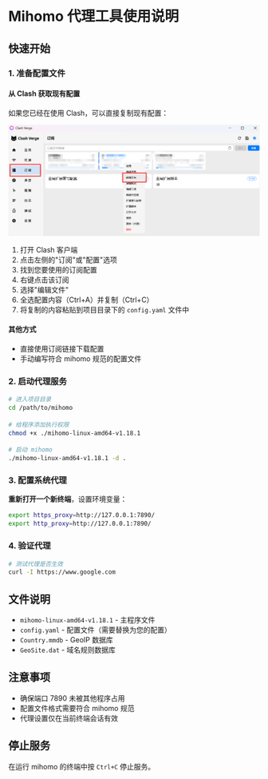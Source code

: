 # Mihomo 代理工具使用说明

## 快速开始

### 1. 准备配置文件

#### 从 Clash 获取现有配置
如果您已经在使用 Clash，可以直接复制现有配置：

![Clash 配置获取](images/clash.png)

1. 打开 Clash 客户端
2. 点击左侧的"订阅"或"配置"选项
3. 找到您要使用的订阅配置
4. 右键点击该订阅
5. 选择"编辑文件"
6. 全选配置内容（Ctrl+A）并复制（Ctrl+C）
7. 将复制的内容粘贴到项目目录下的 `config.yaml` 文件中

#### 其他方式
- 直接使用订阅链接下载配置
- 手动编写符合 mihomo 规范的配置文件

### 2. 启动代理服务
```bash
# 进入项目目录
cd /path/to/mihomo

# 给程序添加执行权限
chmod +x ./mihomo-linux-amd64-v1.18.1

# 启动 mihomo
./mihomo-linux-amd64-v1.18.1 -d .
```

### 3. 配置系统代理
**重新打开一个新终端**，设置环境变量：
```bash
export https_proxy=http://127.0.0.1:7890/
export http_proxy=http://127.0.0.1:7890/
```

### 4. 验证代理
```bash
# 测试代理是否生效
curl -I https://www.google.com
```

## 文件说明
- `mihomo-linux-amd64-v1.18.1` - 主程序文件
- `config.yaml` - 配置文件（需要替换为您的配置）
- `Country.mmdb` - GeoIP 数据库
- `GeoSite.dat` - 域名规则数据库

## 注意事项
- 确保端口 7890 未被其他程序占用
- 配置文件格式需要符合 mihomo 规范
- 代理设置仅在当前终端会话有效

## 停止服务
在运行 mihomo 的终端中按 `Ctrl+C` 停止服务。
